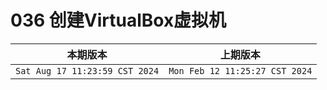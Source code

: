 # 036 创建VirtualBox虚拟机

|本期版本| 上期版本
|:---:|:---:
`Sat Aug 17 11:23:59 CST 2024` | `Mon Feb 12 11:25:27 CST 2024`